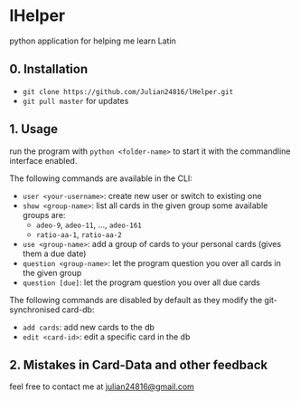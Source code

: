 # lHelper
python application for helping me learn Latin

## 0. Installation
- `git clone https://github.com/Julian24816/lHelper.git`
- `git pull master` for updates

## 1. Usage
run the program with `python <folder-name>` to start it with the commandline interface enabled.

The following commands are available in the CLI:

- `user <your-username>`: create new user or switch to existing one
- `show <group-name>`: list all cards in the given group
    some available groups are:
    - `adeo-9`, `adeo-11`, ..., `adeo-161`
    - `ratio-aa-1`, `ratio-aa-2`
- `use <group-name>`: add a group of cards to your personal cards (gives them a due date)
- `question <group-name>`: let the program question you over all cards in the given group
- `question [due]`: let the program question you over all due cards

The following commands are disabled by default as they modify the git-synchronised card-db:

- `add cards`: add new cards to the db
- `edit <card-id>`: edit a specific card in the db

## 2. Mistakes in Card-Data and other feedback
feel free to contact me at julian24816@gmail.com
